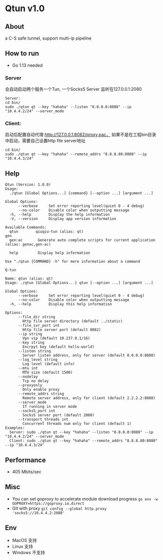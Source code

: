# Qtun v1.0

## About

a C-S safe tunnel, support multi-ip pipeline

## How to run

* Go 1.13 needed

### Server
会自动启动两个服务一个Tun, 一个Socks5 Server 监听在127.0.0.1:2080
```
Server:
cd bin/
sudo ./qtun qt --key "hahaha" --listen "0.0.0.0:8080" --ip "10.4.4.2/24" --server_mode
```

### Client:
启动后配置自动代理 http://127.0.0.1:8082/proxy.pac， 如果不是在工程bin目录中启动，需要自己设置http file server地址
```
cd bin/
sudo ./qtun qt --key "hahaha" --remote_addrs "8.8.8.80:8080" --ip "10.4.4.3/24"
```

## Help

```
Qtun (Version: 1.0.0)
Usage:
  ./qtun [Global Options...] {command} [--option ...] [argument ...]

Global Options:
      --verbose     Set error reporting level(quiet 0 - 4 debug)
      --no-color    Disable color when outputting message
  -h, --help        Display the help information
  -V, --version     Display app version information

Available Commands:
  qtun        qiuqiu-tun (alias: qt)
gen
  gen:ac       Generate auto complete scripts for current application (alias: genac,gen-ac)

  help         Display help information

Use "./qtun {COMMAND} -h" for more information about a command
```

```
Q-tun

Name: qtun (alias: qt)
Usage: ./qtun [Global Options...] qtun [--option ...] [argument ...]

Global Options:
      --verbose     Set error reporting level(quiet 0 - 4 debug)
      --no-color    Disable color when outputting message
  -h, --help        Display this help information

Options:
      --file_dir string
        Http file server directory (default ../static)
      --file_svr_port int
        Http file server port (default 8082)
      --ip string
        Vpn vip (default 10.237.0.1/16)
      --key string
        Encrpyt key (default hello-world)
      --listen string
        Server listen address, only for server (default 0.0.0.0:8080)
      --log_level string
        Log level (default info)
      --mtu int
        MTU size (default 1500)
      --nodelay
        Tcp no delay
      --proxyonly
        Only enable proxy
      --remote_addrs string
        Remote server address, only for client (default 2.2.2.2:8080)
      --server_mode
        If running in server mode
      --socks5_port int
        Socks5 server port (default 2080)
      --transport_threads int
        Concurrent threads num only for client (default 1) 
Examples:
  Server: sudo ./qtun qt --key "hahaha" --listen "0.0.0.0:8080" --ip "10.4.4.2/24" --server_mode
  Client: sudo ./qtun qt --key "hahaha" --remote_addrs "8.8.8.80:8080" --ip "10.4.4.3/24"
```

## Performance
* 405 Mbits/sec

## Misc
* You can set goproxy to accelerate module download progress `go env -w GOPROXY=https://goproxy.io,direct`
* Git with proxy `git config --global http.proxy 'socks5://10.4.4.2:2080'`

## Env

* MacOS 支持
* Linux 支持
* Windows 不支持